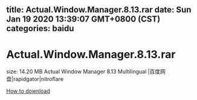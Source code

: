 
title: Actual.Window.Manager.8.13.rar
date: Sun Jan 19 2020 13:39:07 GMT+0800 (CST)    
categories: baidu
---

# Actual.Window.Manager.8.13.rar
size: 14.20 MB
 Actual Window Manager 8.13 Multilingual |百度网盘|rapidgator|nitroflare
 

[How to download](https://bpcam.bemobtrk.com/go/2ceec3aa-1ca2-46d6-b9ff-aaa5c184517c?jno=3068)